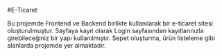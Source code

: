 #E-Ticaret

Bu projemde Frontend ve Backend birlikte kullanılarak bir e-ticaret sitesi oluşturulmuştur.
Sayfaya kayıt olarak Login sayfasından kayıtlarınızla girebileceğiniz bir yapı kullanılmıştır.
Sepet oluşturma, ürün listeleme gibi alanlarda projemde yer almaktadır.
